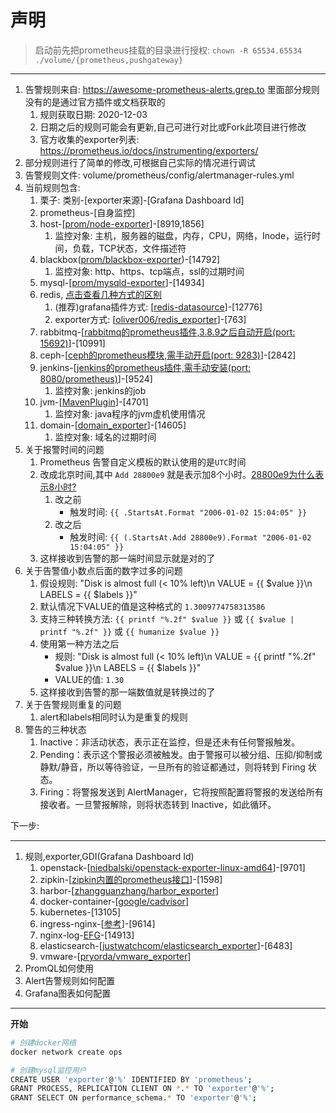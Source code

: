# 声明

> 启动前先把prometheus挂载的目录进行授权: `chown -R 65534.65534 ./volume/{prometheus,pushgateway}`

---

1. 告警规则来自: <https://awesome-prometheus-alerts.grep.to> 里面部分规则没有的是通过官方插件或文档获取的
   1. 规则获取日期: 2020-12-03
   2. 日期之后的规则可能会有更新,自己可进行对比或Fork此项目进行修改
   3. 官方收集的exporter列表: <https://prometheus.io/docs/instrumenting/exporters/>
2. 部分规则进行了简单的修改,可根据自己实际的情况进行调试
3. 告警规则文件: volume/prometheus/config/alertmanager-rules.yml
4. 当前规则包含:
   1. 栗子: 类别-[exporter来源]-[Grafana Dashboard Id]
   2. prometheus-[自身监控]
   3. host-[[prom/node-exporter](https://hub.docker.com/r/prom/node-exporter)]-[8919,1856]
      1. 监控对象: 主机，服务器的磁盘，内存，CPU，网络，Inode，运行时间，负载，TCP状态，文件描述符
   4. blackbox([prom/blackbox-exporter](https://hub.docker.com/r/prom/blackbox-exporter))-[14792]
      1. 监控对象: http、https、tcp端点，ssl的过期时间
   5. mysql-[[prom/mysqld-exporter](https://hub.docker.com/r/prom/mysqld-exporter)]-[14934]
   6. redis, [点击查看几种方式的区别](https://redisgrafana.github.io/intro/)
      1. (推荐)grafana插件方式: [[redis-datasource](https://grafana.com/grafana/plugins/redis-datasource/)]-[12776]
      2. exporter方式: [[oliver006/redis_exporter](https://hub.docker.com/r/oliver006/redis_exporter)]-[763]
   7. rabbitmq-[[rabbitmq的prometheus插件,3.8.9之后自动开启(port: 15692)](https://www.rabbitmq.com/prometheus.html)]-[10991]
   8. ceph-[[ceph的prometheus模块,需手动开启(port: 9283)](https://docs.ceph.com/en/latest/mgr/prometheus/)]-[2842]
   9. jenkins-[[jenkins的prometheus插件,需手动安装(port: 8080/prometheus)](https://plugins.jenkins.io/prometheus/)]-[9524]
      1. 监控对象: jenkins的job
   10. jvm-[[MavenPlugin](./docs/jvm.md)]-[4701]
       1. 监控对象: java程序的jvm虚机使用情况
   11. domain-[[domain_exporter](https://github.com/le-shi/domain_exporter)]-[14605]
       1. 监控对象: 域名的过期时间
5. 关于报警时间的问题
    1. Prometheus 告警自定义模板的默认使用的是`UTC`时间
    2. 改成北京时间,其中 `Add 28800e9`  就是表示加8个小时。[28800e9为什么表示8小时?](https://www.google.com/search?q=28800e9%E4%B8%BA%E4%BB%80%E4%B9%88%E8%A1%A8%E7%A4%BA8%E5%B0%8F%E6%97%B6%3F&oq=28800e9%E4%B8%BA%E4%BB%80%E4%B9%88%E8%A1%A8%E7%A4%BA8%E5%B0%8F%E6%97%B6%3F&aqs=chrome..69i64j69i57.2040j0j1&sourceid=chrome&ie=UTF-8)
        1. 改之前
           - 触发时间: `{{ .StartsAt.Format "2006-01-02 15:04:05" }}`
        2. 改之后
           - 触发时间: `{{ (.StartsAt.Add 28800e9).Format "2006-01-02 15:04:05" }}`
    3. 这样接收到告警的那一端时间显示就是对的了
6. 关于告警值小数点后面的数字过多的问题
   1. 假设规则: "Disk is almost full (< 10% left)\n  VALUE = {{ $value }}\n  LABELS = {{ $labels }}"
   2. 默认情况下VALUE的值是这种格式的 `1.3009774758313586`
   3. 支持三种转换方法: `{{ printf "%.2f" $value }}` 或 `{{ $value | printf "%.2f" }}` 或 `{{ humanize $value }}`
   4. 使用第一种方法之后
      - 规则: "Disk is almost full (< 10% left)\n  VALUE = {{ printf \"%.2f\" $value }}\n  LABELS = {{ $labels }}"
      - VALUE的值: `1.30`
   5. 这样接收到告警的那一端数值就是转换过的了
7. 关于告警规则重复的问题
   1. alert和labels相同时认为是重复的规则
8. 警告的三种状态
   1. Inactive：非活动状态，表示正在监控，但是还未有任何警报触发。
   2. Pending：表示这个警报必须被触发。由于警报可以被分组、压抑/抑制或静默/静音，所以等待验证，一旦所有的验证都通过，则将转到 Firing 状态。
   3. Firing：将警报发送到 AlertManager，它将按照配置将警报的发送给所有接收者。一旦警报解除，则将状态转到 Inactive，如此循环。



下一步:

---

1. 规则,exporter,GDI(Grafana Dashboard Id)
   1. openstack-[[niedbalski/openstack-exporter-linux-amd64](https://quay.io/niedbalski/openstack-exporter-linux-amd64)]-[9701]
   2. zipkin-[[zipkin内置的prometheus接口](https://github.com/le-shi/docker-zipkin)]-[1598]
   3. harbor-[[zhangguanzhang/harbor_exporter](https://hub.docker.com/r/zhangguanzhang/harbor_exporter)]
   4. docker-container-[[google/cadvisor](https://hub.docker.com/r/google/cadvisor)]
   5. kubernetes-[13105]
   6. ingress-nginx-[[参考](https://github.com/kubernetes/ingress-nginx/tree/master/deploy/prometheus)]-[9614]
   7. nginx-log-[EFG](./docs/nginx.md)-[14913]
   8. elasticsearch-[[justwatchcom/elasticsearch_exporter](https://github.com/justwatchcom/elasticsearch_exporter)]-[6483]
   9. vmware-[[pryorda/vmware_exporter](https://github.com/pryorda/vmware_exporter)]
2. PromQL如何使用
3. Alert告警规则如何配置
4. Grafana图表如何配置




---

**开始**

```bash
# 创建docker网络
docker network create ops

# 创建mysql监控用户
CREATE USER 'exporter'@'%' IDENTIFIED BY 'prometheus';
GRANT PROCESS, REPLICATION CLIENT ON *.* TO 'exporter'@'%';
GRANT SELECT ON performance_schema.* TO 'exporter'@'%';
```
